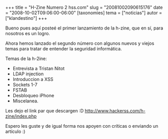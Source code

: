 +++
title = "H-Zine Numero 2 hss.com"
slug = "20081002090615176"
date = "2008-10-02T09:06:00-06:00"
[taxonomies]
tema = ["noticias"]
autor = ["klandestino"]
+++

Bueno pues aquí posteé el primer lanzamiento de la h-zine, que en sí,
para nosotros es un logro.

Ahora hemos lanzado el segundo número con algunos nuevos y viejos temas
para tratar de entender la seguridad informática.

Temas de la h-2ine:

-   Entrevista a Tristan Nitot
-   LDAP injection
-   Introduccion a XSS
-   Sockets 1-7
-   FSTAB
-   Desbloqueo iPhone
-   Miscelanea.

Les dejo el link par que descargen :D
<a href="http://www.hackerss.com/h-zine/index.php">http://www.hackerss.com/h-zine/index.php</a>

Espero les guste y de igual forma nos apoyen con críticas o enviando un
artículo :)

